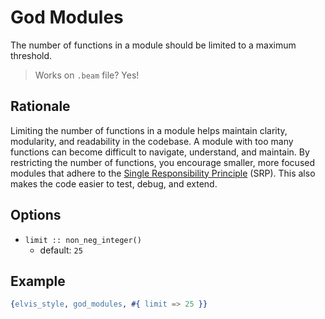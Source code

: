 # God Modules

The number of functions in a module should be limited to a maximum threshold.

> Works on `.beam` file? Yes!

## Rationale

Limiting the number of functions in a module helps maintain clarity, modularity, and readability
in the codebase. A module with too many functions can become difficult to navigate, understand,
and maintain. By restricting the number of functions, you encourage smaller, more focused modules
that adhere to the [Single Responsibility Principle](https://en.wikipedia.org/wiki/Single-responsibility_principle)
(SRP). This also makes the code easier to test, debug, and extend.

## Options

- `limit :: non_neg_integer()`
  - default: `25`

## Example

```erlang
{elvis_style, god_modules, #{ limit => 25 }}
```

